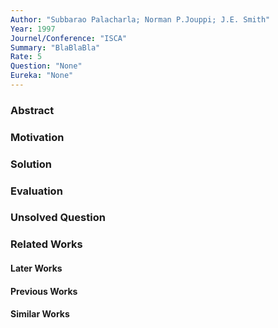 ```yaml
---
Author: "Subbarao Palacharla; Norman P.Jouppi; J.E. Smith"
Year: 1997
Journel/Conference: "ISCA"
Summary: "BlaBlaBla"
Rate: 5
Question: "None"
Eureka: "None"
---
```

### Abstract


### Motivation


### Solution


### Evaluation


### Unsolved Question


### Related Works
#### Later Works

#### Previous Works

#### Similar Works
